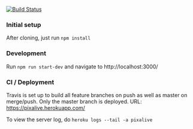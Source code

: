 [![Build Status](https://travis-ci.org/pixalive/pixalive.svg?branch=master)](https://travis-ci.org/pixalive/pixalive)

### Initial setup

After cloning, just run `npm install`

### Development

Run `npm run start-dev` and navigate to http://localhost:3000/

### CI / Deployment

Travis is set up to build all feature branches on push as well as master on merge/push. Only the master branch is deployed.
URL: https://pixalive.herokuapp.com/

To view the server log, do `heroku logs --tail -a pixalive`
